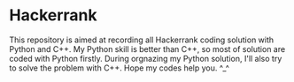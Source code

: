 # Hackerrank
This repository is aimed at recording all Hackerrank coding solution with Python and C++.
My Python skill is better than C++, so most of solution are coded with Python firstly.
During orgnazing my Python solution, I'll also try to solve the problem with C++.
Hope my codes help you. ^_^

